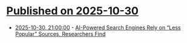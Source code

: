 # [Published on 2025-10-30](index.md)

* [2025-10-30, 21:00:00](https://soylentnews.org/article.pl?sid=25/10/29/1336246&from=rss) - [AI-Powered Search Engines Rely on “Less Popular” Sources, Researchers Find](https://soylentnews.org/article.pl?sid=25/10/29/1336246&from=rss)
